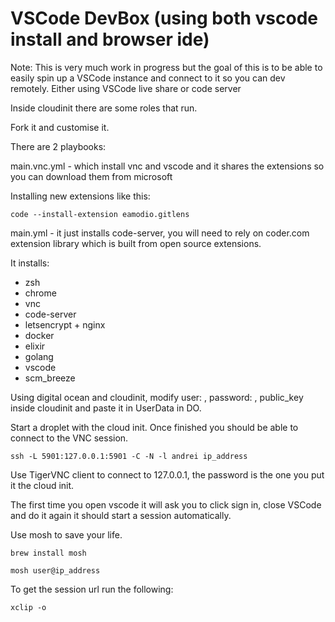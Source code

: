# VSCode DevBox (using both vscode install and browser ide)

Note: This is very much work in progress but the goal of this is to be able to easily spin up a VSCode instance and connect to it so you can dev remotely. Either using VSCode live share or code server

Inside cloudinit there are some roles that run.

Fork it and customise it.

There are 2 playbooks: 

main.vnc.yml - which install vnc and vscode and it shares the extensions so you can download them from microsoft

Installing new extensions like this:

```
code --install-extension eamodio.gitlens
```

main.yml - it just installs code-server, you will need to rely on coder.com extension library which is built from open source extensions.

It installs:
 * zsh
 * chrome
 * vnc
 * code-server
 * letsencrypt + nginx
 * docker
 * elixir
 * golang
 * vscode
 * scm_breeze
 
 Using digital ocean and cloudinit, modify user: , password: , public_key inside cloudinit and paste it in UserData in DO.
 
 Start a droplet with the cloud init. Once finished you should be able to connect to the VNC session.
 
 ```
 ssh -L 5901:127.0.0.1:5901 -C -N -l andrei ip_address
 ```
 
 Use TigerVNC client to connect to 127.0.0.1, the password is the one you put it the cloud init.
 
 The first time you open vscode it will ask you to click sign in, close VSCode and do it again it should start a session automatically.
 
 Use mosh to save your life.
 
 ```brew install mosh```
 
 ```mosh user@ip_address```
 
 To get the session url run the following:
 
 ```
 xclip -o
 ```



